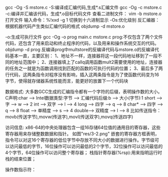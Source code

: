 gcc -Og -S mstore.c
-S:编译成汇编代码,生成*.s汇编文件
gcc -Og -c mstore.c
-c:编译并汇编该代码，生成*.o目标代码文件
查看二进制文件：
vim -b mstore.o  打开文件
输入命令：%!xxd -g 1   切换到十六进制显示
-Os:优化级别
反汇编器：根据机器代码产生类似汇编代码的格式
objdump -d mstore.o

-o:生成可执行文件
gcc -Og -o prog main.c mstore.c
prog:不仅包含了两个文件代码，还包含了用来启动和终止程序的代码，以及用来和操作系统交互的代码。
objdump -d prog
反编译prog中multstore的反编译代码与mstore.o的反编译代码基本一直，主要区别：
1、地址不一样，连接器将这一段代码地址移到了一段不同的地址范围中；
2、连接器填上了callq调用函数mult2需要使用的地址，连接器的任务之一就是为函数调用找到匹配的函数的可执行代码的位置；
3、最后多了两行代码，这两条指令对程序没有影响，插入这两条指令是为了使函数代码变为16字节，使得就存储器系统性能而言，能更好的放置下一个代码块

数据格式:
大多数GCC生成的汇编指令都有一个字符的后缀，表明操作数的大小。
C声明:char ——> Intel数据类型:字节 ——> 汇编代码后缀:b ——> 大小(字节):1
short ——>     字 ——> w ——> 2
int   ——>   双字 ——> l ——> 4
long  ——>   四字 ——> q ——> 8
char* ——>   四字 ——> q ——> 8
float ——> 单精度 ——> s ——> 4
double——> 双精度 ——> l ——> 8
比如传送指令：movb(传送字节),movw(传送字),movl(传送双字),movq(传送四字)

访问信息:
x86-64的中央处理器包含一组16存储64位值的通用目的寄存器，这些寄存器用来存储整数数据和指针。
如图"res/3-2.png"
嵌套的寄存器方框表明，指令可以对这16个寄存器的低位字节中存放不同大小的数据进行操作。字节级可以访问最低的字节，16位操作可以访问最低的2个字节，32位操作可以访问最低的4个字节，64位操作可以访问整个寄存器；
栈指针寄存器(%rsp):用来指明运行时栈的结束位置；

操作数指示符：






